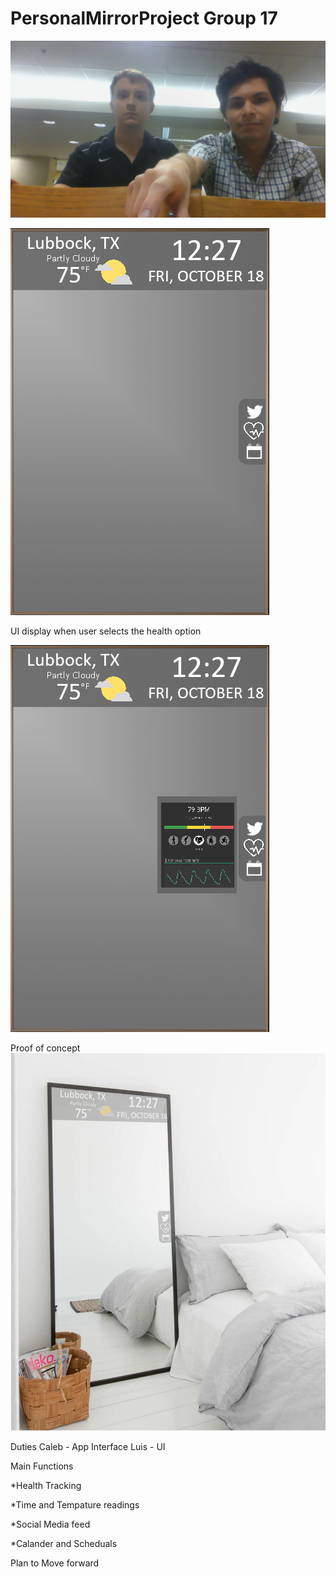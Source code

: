 # PersonalMirrorProject Group 17
![](WIN_20191019_20_27_55_Pro.jpg)

![](PersonalMirrorUIGeneral.png)

UI display when user selects the health option

![](PersonalMirrorUIHealthStatus.png)


Proof of concept
![](PersonalMirrorConceptDemo1.png)


Duties
Caleb - App Interface
Luis - UI

Main Functions

*Health Tracking

*Time and Tempature readings

*Social Media feed

*Calander and Scheduals

Plan to Move forward
